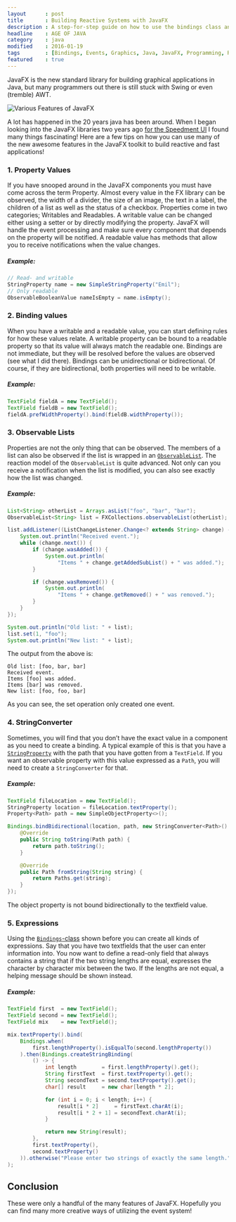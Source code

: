 ```yaml
---
layout      : post
title       : Building Reactive Systems with JavaFX
description : A step-for-step guide on how to use the bindings class and other event componenets in the JavaFX library to build reactive systems.
headline    : AGE OF JAVA
category    : java
modified    : 2016-01-19
tags        : [Bindings, Events, Graphics, Java, JavaFX, Programming, Reactive, Speedment, UI, User Interface]
featured    : true
---
```


JavaFX is the new standard library for building graphical applications in Java, but many programmers out there is still stuck with Swing or even (tremble) AWT.

<img src="/website/images/2016-01-19/javafx.png" alt="Various Features of JavaFX" />

A lot has happened in the 20 years java has been around. When I began looking into the JavaFX libraries two years ago [for the Speedment UI](https://github.com/speedment/speedment) I found many things fascinating! Here are a few tips on how you can use many of the new awesome features in the JavaFX toolkit to build reactive and fast applications!

### 1. Property Values
If you have snooped around in the JavaFX components you must have come across the term Property. Almost every value in the FX library can be observed, the width of a divider, the size of an image, the text in a label, the children of a list as well as the status of a checkbox. Properties come in two categories; Writables and Readables. A writable value can be changed either using a setter or by directly modifying the property. JavaFX will handle the event processing and make sure every component that depends on the property will be notified. A readable value has methods that allow you to receive notifications when the value changes.

##### Example:

```java
// Read- and writable
StringProperty name = new SimpleStringProperty("Emil");
// Only readable
ObservableBooleanValue nameIsEmpty = name.isEmpty();
```

### 2. Binding values
When you have a writable and a readable value, you can start defining rules for how these values relate. A writable property can be bound to a readable property so that its value will always match the readable one. Bindings are not immediate, but they will be resolved before the values are observed (see what I did there). Bindings can be unidirectional or bidirectional. Of course, if they are bidirectional, both properties will need to be writable.

##### Example:

```java
TextField fieldA = new TextField();
TextField fieldB = new TextField();
fieldA.prefWidthProperty().bind(fieldB.widthProperty());
```

### 3. Observable Lists
Properties are not the only thing that can be observed. The members of a list can also be observed if the list is wrapped in an [`ObservableList`](https://docs.oracle.com/javase/8/javafx/api/javafx/collections/ObservableList.html). The reaction model of the `ObservableList` is quite advanced. Not only can you receive a notification when the list is modified, you can also see exactly how the list was changed.

##### Example:
```java
List<String> otherList = Arrays.asList("foo", "bar", "bar");
ObservableList<String> list = FXCollections.observableList(otherList);

list.addListener((ListChangeListener.Change<? extends String> change) -> {
    System.out.println("Received event.");
    while (change.next()) {
        if (change.wasAdded()) {
            System.out.println(
                "Items " + change.getAddedSubList() + " was added.");
        }

        if (change.wasRemoved()) {
            System.out.println(
                "Items " + change.getRemoved() + " was removed.");
        }
    }
});

System.out.println("Old list: " + list);
list.set(1, "foo");
System.out.println("New list: " + list);
```

The output from the above is:
```
Old list: [foo, bar, bar]
Received event.
Items [foo] was added.
Items [bar] was removed.
New list: [foo, foo, bar]
```

As you can see, the set operation only created one event.

### 4. StringConverter
Sometimes, you will find that you don’t have the exact value in a component as you need to create a binding. A typical example of this is that you have a [`StringProperty`](https://docs.oracle.com/javase/8/javafx/api/javafx/util/StringConverter.html) with the path that you have gotten from a `TextField`. If you want an observable property with this value expressed as a `Path`, you will need to create a `StringConverter` for that.

##### Example:
```java
TextField fileLocation = new TextField();
StringProperty location = fileLocation.textProperty();
Property<Path> path = new SimpleObjectProperty<>();

Bindings.bindBidirectional(location, path, new StringConverter<Path>() {
    @Override
    public String toString(Path path) {
        return path.toString();
    }

    @Override
    public Path fromString(String string) {
        return Paths.get(string);
    }
});
```

The object property is not bound bidirectionally to the textfield value.

### 5. Expressions
Using the [`Bindings`-class](https://docs.oracle.com/javase/8/javafx/api/javafx/beans/binding/Bindings.html) shown before you can create all kinds of expressions. Say that you have two textfields that the user can enter information into. You now want to define a read-only field that always contains a string that if the two string lengths are equal, expresses the character by character mix between the two. If the lengths are not equal, a helping message should be shown instead.

##### Example:
```java
TextField first  = new TextField();
TextField second = new TextField();
TextField mix    = new TextField();

mix.textProperty().bind(
    Bindings.when(
        first.lengthProperty().isEqualTo(second.lengthProperty())
    ).then(Bindings.createStringBinding(
        () -> {
            int length        = first.lengthProperty().get();
            String firstText  = first.textProperty().get();
            String secondText = second.textProperty().get();
            char[] result     = new char[length * 2];

            for (int i = 0; i < length; i++) {
                result[i * 2]     = firstText.charAt(i);
                result[i * 2 + 1] = secondText.charAt(i);
            }

            return new String(result);
        },
        first.textProperty(),
        second.textProperty()
    )).otherwise("Please enter two strings of exactly the same length.")
);
```

## Conclusion
These were only a handful of the many features of JavaFX. Hopefully you can find many more creative ways of utilizing the event system!
